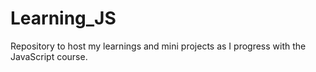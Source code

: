# Learning_JS
Repository to host my learnings and mini projects as I progress with the JavaScript course.
